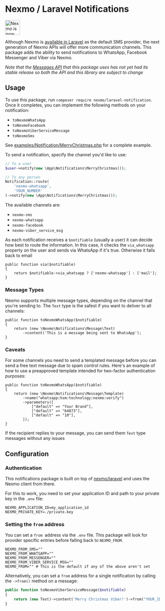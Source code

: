 # Nexmo / Laravel Notifications

<img src="https://developer.nexmo.com/assets/images/Vonage_Nexmo.svg" height="48px" alt="Nexmo is now known as Vonage" />

Although Nexmo is [available in Laravel](https://laravel.com/docs/5.8/notifications#sms-notifications) as the default SMS provider, the next generation of Nexmo APIs will offer more communication channels. This package adds the ability to send notifications to WhatsApp, Facebook Messenger and Viber via Nexmo.

*Note that the [Messages API](https://developer.nexmo.com/messages/overview) that this package uses has not yet had its stable release so both the API and this library are subject to change*

## Usage

To use this package, run `composer require nexmo/laravel-notification`. Once it completes, you can implement the following methods on your notification:

* `toNexmoWhatsApp`
* `toNexmoFacebook`
* `toNexmoViberServiceMessage`
* `toNexmoSms`

See [examples/Notification/MerryChristmas.php](examples/Notification/MerryChristmas.php) for a complete example.

To send a notification, specify the channel you'd like to use:

```php
// To a user
$user->notify(new \App\Notifications\MerryChristmas());

// To any person
Notification::route(
    'nexmo-whatsapp',
    'YOUR_NUMBER'
)->notify(new \App\Notifications\MerryChristmas());
```

The available channels are:

* `nexmo-sms`
* `nexmo-whatsapp`
* `nexmo-facebook`
* `nexmo-viber_service_msg`

As each notification receives a `$notifiable` (usually a user) it can decide how best to route the information. In this case, it checks the `via_whatsapp` property on the user and sends via WhatsApp if it's true. Otherwise it falls back to email

```
public function via($notifiable)
{
    return $notifiable->via_whatsapp ? ['nexmo-whatsapp'] : ['mail'];
}
```

### Message Types

Nexmo supports multiple message types, depending on the channel that you're sending to. The `Text` type is the safest if you want to deliver to all channels:

```
public function toNexmoWhatsApp($notifiable)
{
    return (new \Nexmo\Notifications\Message\Text)
        ->content('This is a message being sent to WhatsApp');
}
```

### Caveats

For some channels you need to send a templated message before you can send a free text message due to spam control rules. Here's an example of how to use a preapproved template intended for two-factor authentication purposes:

```
public function toNexmoWhatsApp($notifiable)
{
    return (new \Nexmo\Notifications\Message\Template)
        ->name("whatsapp:hsm:technology:nexmo:verify")
        ->parameters([
            ["default" => "Your Brand"],
            ["default" => "64873"],
            ["default" => "10"],
        ]);
}
```

If the recipient replies to your message, you can send them `Text` type messages without any issues

## Configuration

### Authentication

This notifications package is built on top of [nexmo/laravel](https://github.com/Nexmo/nexmo-laravel) and uses the Nexmo client from there.

For this to work, you need to set your application ID and path to your private key in the `.env` file:

```
NEXMO_APPLICATION_ID=my_application_id
NEXMO_PRIVATE_KEY=./private.key
```

### Setting the `from` address

You can set a `from `address via the `.env` file. This package will look for provider specific entries before falling back to `NEXMO_FROM`.

```
NEXMO_FROM_SMS=""
NEXMO_FROM_WHATSAPP=""
NEXMO_FROM_MESSENGER=""
NEXMO_FROM_VIBER_SERVICE_MSG=""
NEXMO_FROM="" # This is the default if any of the above aren't set
```

Alternatively, you can set a `from` address for a single notification by calling the `->from()` method on a message:

```php
public function toNexmoViberServiceMessage($notifiable)
{
    return (new Text)->content('Merry Christmas Viber!')->from("YOUR_ID");
}
```

